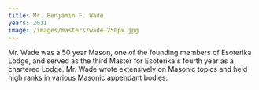 ```yaml
---
title: Mr. Benjamin F. Wade
years: 2011
image: /images/masters/wade-250px.jpg
---
```


Mr. Wade was a 50 year Mason, one of the founding members of Esoterika Lodge, and served as the third Master for Esoterika's fourth year as a chartered Lodge. Mr. Wade wrote extensively on Masonic topics and held high ranks in various Masonic appendant bodies.
